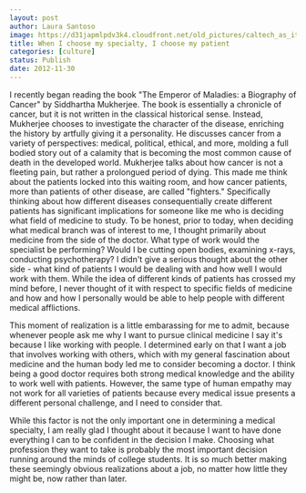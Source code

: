 ```yaml
---
layout: post
author: Laura Santoso
image: https://d31japmlpdv3k4.cloudfront.net/old_pictures/caltech_as_it_happens/6a0105349b8251970b017c33dbd063970b.jpg
title: When I choose my specialty, I choose my patient 
categories: [culture]
status: Publish
date: 2012-11-30
---
```


I recently began reading the book "The Emperor of Maladies: a Biography of Cancer" by Siddhartha Mukherjee. The book is essentially a chronicle of cancer, but it is not written in the classical historical sense. Instead, Mukherjee chooses to investigate the character of the disease, enriching the history by artfully giving it a personality. He discusses cancer from a variety of perspectives: medical, political, ethical, and more, molding a full bodied story out of a calamity that is becoming the most common cause of death in the developed world. Mukherjee talks about how cancer is not a fleeting pain, but rather a prolongued period of dying. This made me think about the patients locked into this waiting room, and how cancer patients, more than patients of other disease, are called "fighters."
Specifically thinking about how different diseases consequentially create different patients has significant implications for someone like me who is deciding what field of medicine to study. To be honest, prior to today, when deciding what medical branch was of interest to me, I thought primarily about medicine from the side of the doctor. What type of work would the specialist be performing? Would I be cutting open bodies, examining x-rays, conducting psychotherapy? I didn't give a serious thought about the other side - what kind of patients I would be dealing with and how well I would work with them. While the idea of different kinds of patients has crossed my mind before, I never thought of it with respect to specific fields of medicine and how and how I personally would be able to help people with different medical afflictions.

This moment of realization is a little embarassing for me to admit, because whenever people ask me why I want to pursue clinical medicine I say it's because I like working with people. I determined early on that I want a job that involves working with others, which with my general fascination about medicine and the human body led me to consider becoming a doctor. I think being a good doctor requires both strong medical knowledge and the ability to work well with patients. However, the same type of human empathy may not work for all varieties of patients because every medical issue presents a different personal challenge, and I need to consider that.

While this factor is not the only important one in determining a medical specialty, I am really glad I thought about it because I want to have done everything I can to be confident in the decision I make. Choosing what profession they want to take is probably the most important decision running around the minds of college students. It is so much better making these seemingly obvious realizations about a job, no matter how little they might be, now rather than later.

